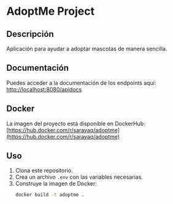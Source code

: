 # AdoptMe Project

## Descripción

Aplicación para ayudar a adoptar mascotas de manera sencilla.

## Documentación

Puedes acceder a la documentación de los endpoints aquí:
[http://localhost:8080/apidocs](http://localhost:8080/apidocs)

## Docker

La imagen del proyecto está disponible en DockerHub:
[https://hub.docker.com/r/sarayaq/adoptme](https://hub.docker.com/r/sarayaq/adoptme)

## Uso

1. Clona este repositorio.
2. Crea un archivo `.env` con las variables necesarias.
3. Construye la imagen de Docker:
   ```bash
   docker build -t adoptme .
